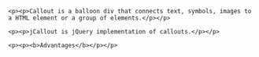 	<p><p>Callout is a balloon div that connects text, symbols, images to a HTML element or a group of elements.</p></p>

	<p><p>jCallout is jQuery implementation of callouts.</p></p>

	<p><p><b>Advantages</b></p></p>


 
